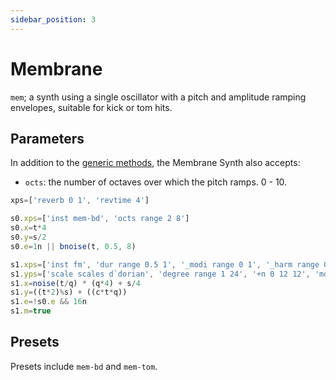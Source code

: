 ```yaml
---
sidebar_position: 3
---
```

# Membrane
`mem`; a synth using a single oscillator with a pitch and amplitude ramping envelopes, suitable for kick or tom hits.

## Parameters
In addition to the [generic methods](/docs/docs/instruments/), the Membrane Synth also accepts:
* `octs`: the number of octaves over which the pitch ramps. 0 - 10.

```js
xps=['reverb 0 1', 'revtime 4']

s0.xps=['inst mem-bd', 'octs range 2 8']
s0.x=t*4
s0.y=s/2
s0.e=1n || bnoise(t, 0.5, 8)

s1.xps=['inst fm', 'dur range 0.5 1', '_modi range 0 1', '_harm range 0.5 2 0.25']
s1.yps=['scale scales d`dorian', 'degree range 1 24', '+n 0 12 12', 'moda range 0 1.5', 'cut 1']
s1.x=noise(t/q) * (q*4) + s/4
s1.y=((t*2)%s) + ((c*t*q))
s1.e=!s0.e && 16n
s1.m=true
```

## Presets
Presets include `mem-bd` and `mem-tom`.